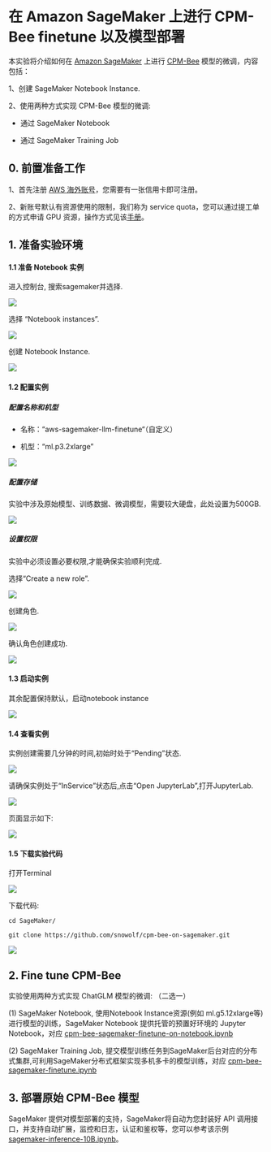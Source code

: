 # 在 Amazon SageMaker 上进行 CPM-Bee finetune 以及模型部署

本实验将介绍如何在 [Amazon SageMaker](https://aws.amazon.com/cn/sagemaker/) 上进行 [CPM-Bee](https://github.com/OpenBMB/CPM-Bee) 模型的微调，内容包括：

1、创建 SageMaker Notebook Instance.

2、使用两种方式实现 CPM-Bee 模型的微调:

- 通过 SageMaker Notebook

- 通过 SageMaker Training Job

## 0. 前置准备工作

1、首先注册 [AWS 海外账号](https://aws.amazon.com/cn/)，您需要有一张信用卡即可注册。

2、新账号默认有资源使用的限制，我们称为 service quota，您可以通过提工单的方式申请 GPU 资源，操作方式见该[手册](./service%20quota%20for%20chatglm%20.pdf)。

## 1. 准备实验环境

#### 1.1 准备 Notebook 实例

进入控制台, 搜索sagemaker并选择.

![](./images/Picture1.png)

选择 “Notebook instances”.

![](./images/Picture2.png)

创建 Notebook Instance.

![](./images/Picture3.png)

#### 1.2 配置实例

##### 配置名称和机型

- 名称：“aws-sagemaker-llm-finetune“（自定义）

- 机型：“ml.p3.2xlarge”

![](./images/Picture4.png)

##### 配置存储

实验中涉及原始模型、训练数据、微调模型，需要较大硬盘，此处设置为500GB.

![](./images/Picture5.png)

##### 设置权限

实验中必须设置必要权限,才能确保实验顺利完成.

选择“Create a new role”.

![](./images/Picture6.png)

创建角色.

![](./images/Picture7.png)

确认角色创建成功.

![](./images/Picture8.png)

#### 1.3 启动实例

其余配置保持默认，启动notebook instance

![](./images/Picture9.png)

#### 1.4 查看实例

实例创建需要几分钟的时间,初始时处于“Pending”状态.

![](./images/Picture10.png)

请确保实例处于“InService”状态后,点击“Open JupyterLab”,打开JupyterLab.

![](./images/Picture11.png)

页面显示如下:

![](./images/Picture12.png)

#### 1.5 下载实验代码

打开Terminal

![](./images/Picture13.png)

下载代码:

```shell
cd SageMaker/
```

```shell
git clone https://github.com/snowolf/cpm-bee-on-sagemaker.git
```



![](./images/Picture14.png)

## 2. Fine tune CPM-Bee

实验使用两种方式实现 ChatGLM 模型的微调: （二选一）

(1) SageMaker Notebook, 使用Notebook Instance资源(例如 ml.g5.12xlarge等)进行模型的训练，SageMaker Notebook 提供托管的预置好环境的 Jupyter Notebook，对应 [cpm-bee-sagemaker-finetune-on-notebook.ipynb](./CPM-Bee/cpm-bee-sagemaker-finetune-on-notebook.ipynb)

(2) SageMaker Training Job, 提交模型训练任务到SageMaker后台对应的分布式集群,可利用SageMaker分布式框架实现多机多卡的模型训练，对应 [cpm-bee-sagemaker-finetune.ipynb](./CPM-Bee/sagemaker-training-job/cpm-bee-sagemaker-finetune.ipynb)

## 3. 部署原始 CPM-Bee 模型

SageMaker 提供对模型部署的支持，SageMaker将自动为您封装好 API 调用接口，并支持自动扩展，监控和日志，认证和鉴权等，您可以参考该示例 [sagemaker-inference-10B.ipynb](./CPM-Bee/sagemaker-inference-10B.ipynb)。

